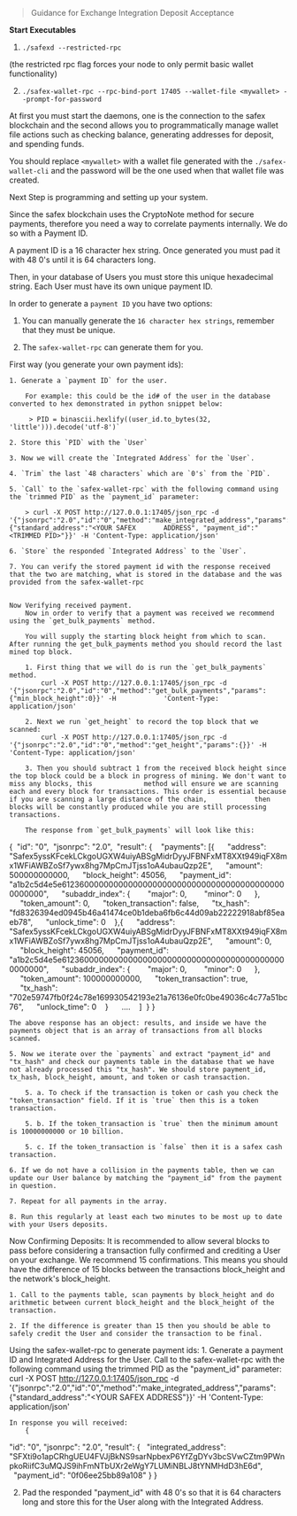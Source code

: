 > Guidance for Exchange Integration Deposit Acceptance


**Start Executables**

1. `./safexd --restricted-rpc`

(the restricted rpc flag forces your node to only permit basic wallet functionality)

2. `./safex-wallet-rpc --rpc-bind-port 17405 --wallet-file <mywallet> --prompt-for-password`

At first you must start the daemons, one is the connection to the safex blockchain and the second allows you to programmatically manage wallet file actions such as checking balance, generating addresses for deposit, and spending funds.


You should replace `<mywallet>` with a wallet file generated with the `./safex-wallet-cli` and the password will be the one used when that wallet file was created.


Next Step is programming and setting up your system.

Since the safex blockchain uses the CryptoNote method for secure payments, therefore you need a way to correlate payments internally. We do so with a Payment ID.

A payment ID is a 16 character hex string. Once generated you must pad it with 48 0's until it is 64 characters long.

Then, in your database of Users you must store this unique hexadecimal string. Each User must have its own unique payment ID.


In order to generate a `payment ID` you have two options:

1. You can manually generate the `16 character hex strings`, remember that they must be unique.

2. The `safex-wallet-rpc` can generate them for you. 


First way (you generate your own payment ids):

	1. Generate a `payment ID` for the user. 

		For example: this could be the id# of the user in the database converted to hex demonstrated in python snippet below:

		 > PID = binascii.hexlify((user_id.to_bytes(32, 'little'))).decode('utf-8')`

	2. Store this `PID` with the `User`

	3. Now we will create the `Integrated Address` for the `User`.

	4. `Trim` the last `48 characters` which are `0's` from the `PID`.

	5. `Call` to the `safex-wallet-rpc` with the following command using the `trimmed PID` as the `payment_id` parameter:

		> curl -X POST http://127.0.0.1:17405/json_rpc -d '{"jsonrpc":"2.0","id":"0","method":"make_integrated_address","params":{"standard_address":"<YOUR SAFEX 		ADDRESS", "payment_id":"<TRIMMED PID>"}}' -H 'Content-Type: application/json'

	6. `Store` the responded `Integrated Address` to the `User`.

	7. You can verify the stored payment id with the response received that the two are matching, what is stored in the database and the was provided from the safex-wallet-rpc

	
	Now Verifying received payment.
		Now in order to verify that a payment was received we recommend using the `get_bulk_payments` method.
		
		You will supply the starting block height from which to scan. After running the get_bulk_payments method you should record the last mined top block.

		1. First thing that we will do is run the `get_bulk_payments` method. 
			curl -X POST http://127.0.0.1:17405/json_rpc -d '{"jsonrpc":"2.0","id":"0","method":"get_bulk_payments","params":{"min_block_height":0}}' -H 			'Content-Type: application/json'
		
		2. Next we run `get_height` to record the top block that we scanned:
			curl -X POST http://127.0.0.1:17405/json_rpc -d '{"jsonrpc":"2.0","id":"0","method":"get_height","params":{}}' -H 			'Content-Type: application/json'

		3. Then you should subtract 1 from the received block height since the top block could be a block in progress of mining. We don't want to miss any blocks, this 			method will ensure we are scanning each and every block for transactions. This order is essential because if you are scanning a large distance of the chain, 			then blocks will be constantly produced while you are still processing transactions.

		The response from `get_bulk_payments` will look like this:
{
  "id": "0",
  "jsonrpc": "2.0",
  "result": {
    "payments": [{
      "address": "Safex5yssKFcekLCkgoUGXW4uiyABSgMidrDyyJFBNFxMT8XXt949iqFX8mx1WFiAWBZoSf7ywx8hg7MpCmJTjss1oA4ubauQzp2E",
      "amount": 500000000000,
      "block_height": 45056,
      "payment_id": "a1b2c5d4e5e61236000000000000000000000000000000000000000000000000",
      "subaddr_index": {
        "major": 0,
        "minor": 0
      },
      "token_amount": 0,
      "token_transaction": false,
      "tx_hash": "fd8326394ed0945b46a41474ce0b1deba6fb6c44d09ab22222918abf85eaeb78",
      "unlock_time": 0
    },{
      "address": "Safex5yssKFcekLCkgoUGXW4uiyABSgMidrDyyJFBNFxMT8XXt949iqFX8mx1WFiAWBZoSf7ywx8hg7MpCmJTjss1oA4ubauQzp2E",
      "amount": 0,
      "block_height": 45056,
      "payment_id": "a1b2c5d4e5e61236000000000000000000000000000000000000000000000000",
      "subaddr_index": {
        "major": 0,
        "minor": 0
      },
      "token_amount": 100000000000,
      "token_transaction": true,
      "tx_hash": "702e59747fb0f24c78e169930542193e21a76136e0fc0be49036c4c77a51bc76",
      "unlock_time": 0
    }
      ....
    ]
  }
}

	The above response has an object: results, and inside we have the payments object that is an array of transactions from all blocks scanned. 
	
	5. Now we iterate over the `payments` and extract "payment_id" and "tx_hash" and check our payments table in the database that we have not already processed this "tx_hash". We should store payment_id, tx_hash, block_height, amount, and token or cash transaction.

		5. a. To check if the transaction is token or cash you check the "token_transaction" field. If it is `true` then this is a token transaction.
	
		5. b. If the token_transaction is `true` then the minimum amount is 10000000000 or 10 billion. 

		5. c. If the token_transaction is `false` then it is a safex cash transaction.

	6. If we do not have a collision in the payments table, then we can update our User balance by matching the "payment_id" from the payment in question.

	7. Repeat for all payments in the array.

	8. Run this regularly at least each two minutes to be most up to date with your Users deposits.		


Now Confirming Deposits:
	It is recommended to allow several blocks to pass before considering a transaction fully confirmed and crediting a User on your exchange. We recommend 15 confirmations. This means you should have the difference of 15 blocks between the transactions block_height and the network's block_height.

	1. Call to the payments table, scan payments by block_height and do arithmetic between current block_height and the block_height of the transaction.

	2. If the difference is greater than 15 then you should be able to safely credit the User and consider the transaction to be final.



Using the safex-wallet-rpc to generate payment ids:
	1. Generate a payment ID and Integrated Address for the User. 
		Call to the safex-wallet-rpc with the following command using the trimmed PID as the "payment_id" parameter:
		curl -X POST http://127.0.0.1:17405/json_rpc -d '{"jsonrpc":"2.0","id":"0","method":"make_integrated_address","params":{"standard_address":"<YOUR SAFEX 		ADDRESS"}}' -H 'Content-Type: application/json'

	In response you will received:
		{
 "id": "0",
 "jsonrpc": "2.0",
 "result": {
   "integrated_address": "SFXti9o1apCRhgUEU4FVJjBkNS9sarNpbexP6YfZgDYv3bcSVwCZtm9PWnpkoRiifC3uMQJS9ihFmNTbUXr2eWgY7LUMiNBLJ8tYNMHdD3hE6d",
   "payment_id": "0f06ee25bb89a108"
 }
}

2. Pad the responded "payment_id" with 48 0's so that it is 64 characters long and store this for the User along with the Integrated Address.
	

	

